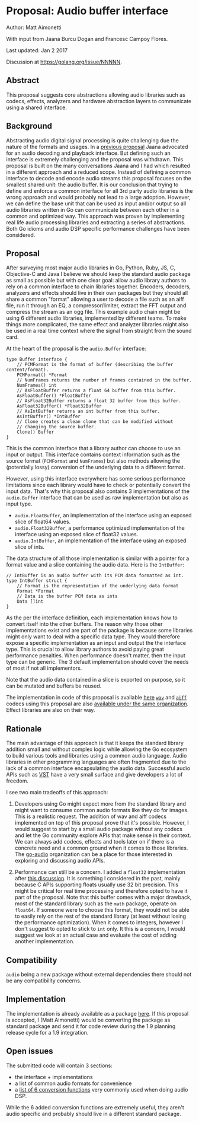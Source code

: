 # Proposal: Audio buffer interface

Author: Matt Aimonetti

With input from Jaana Burcu Dogan and Francesc Campoy Flores.

Last updated: Jan 2 2017

Discussion at https://golang.org/issue/NNNNN.

## Abstract

This proposal suggests core abstractions allowing audio libraries such
as codecs, effects, analyzers and hardware abstraction layers to communicate
using a shared interface.

## Background

Abstracting audio digital signal processing is quite challenging due the nature of the formats and
usages. In a [previous proposal](https://github.com/golang/proposal/blob/master/design/13432-mobile-audio.md) Jaana
advocated for an audio decoding and playback interface. But defining such an interface
is extremely challenging and the proposal was withdrawn.
This proposal is built on the many conversations Jaana and I had which resulted in a different approach and a reduced scope.
Instead of defining a common interface to decode and encode audio streams this proposal
focuses on the smallest shared unit: the audio buffer.
It is our conclusion that trying to define and enforce a common interface for all
3rd party audio libraries is the wrong approach and would probably not lead to a large adoption.
However, we can define the base unit that can be used as input and/or output so all
audio libraries written in Go can communicate between each other in a common and optimized way.
This approach was proven by implementing real life audio processing libraries and extracting
a series of abstractions. Both Go idioms and audio DSP specific performance
challenges have been considered.

## Proposal

After surveying most major audio libraries in Go, Python, Ruby, JS, C, Objective-C and Java I believe
we should keep the standard audio package as small as possible but with one clear goal:
allow audio library authors to rely on a common interface to chain libraries together.
Encoders, decoders, analyzers and effects should live in their own packages but they should
all share a common "format" allowing a user to decode a file such as an aiff file, run it through
an EQ, a compressor/limiter, extract the FFT output and compress the stream as an ogg file.
This example audio chain might be using 6 different audio libraries, implemented by different teams.
To make things more complicated, the same effect and analyzer libraries might also be used in a real time
context where the signal from straight from the sound card.

At the heart of the proposal is the `audio.Buffer` interface:

```golang
type Buffer interface {
	// PCMFormat is the format of buffer (describing the buffer content/format).
	PCMFormat() *Format
	// NumFrames returns the number of frames contained in the buffer.
	NumFrames() int
	// AsFloatBuffer returns a float 64 buffer from this buffer.
	AsFloatBuffer() *FloatBuffer
	// AsFloat32Buffer returns a float 32 buffer from this buffer.
	AsFloat32Buffer() *Float32Buffer
	// AsIntBuffer returns an int buffer from this buffer.
	AsIntBuffer() *IntBuffer
	// Clone creates a clean clone that can be modified without
	// changing the source buffer.
	Clone() Buffer
}
```

This is the common interface that a library author can choose to use an input or output.
This interface contains context information such as the source format (`PCMFormat` and `NumFrames`)
but also methods allowing the (potentially lossy) conversion of the underlying data to a different
format.

However, using this interface everywhere has some serious performance limitations since each library would
have to check or potentially convert the input data. That's why this proposal also contains 3 implementations
of the `audio.Buffer` interface that can be used as raw implementation but also as input type.

* `audio.FloatBuffer`, an implementation of the interface using an exposed slice of float64 values.
* `audio.Float32Buffer`, a performance optimized implementation of the interface using an exposed slice of float32 values.
* `audio.IntBuffer`, an implementation of the interface using an exposed slice of ints.

The data structure of all those implementation is similar with a pointer for a format value and a slice containing
the audio data. Here is the `IntBuffer`:

```golang
// IntBuffer is an audio buffer with its PCM data formatted as int.
type IntBuffer struct {
	// Format is the representation of the underlying data format
	Format *Format
	// Data is the buffer PCM data as ints
	Data []int
}
```

As the per the interface definition, each implementation knows how to convert itself into the other buffers.
The reason why those other implementations exist and are part of the package is because some libraries
might only want to deal with a specific data type. They would therefore expose a specific implementation
as an input and output the the interface type. This is crucial to allow library authors to avoid paying
great performance penalties. When performance doesn't matter, then the input type can be generic.
The 3 default implementation should cover the needs of most if not all implementors.

Note that the audio data contained in a slice is exported on purpose, so it can be mutated and buffers be reused.

The implementation in code of this proposal is available [here](https://github.com/go-audio/audio/blob/master/audio.go)
[`wav`](https://github.com/go-audio/wav) and [`aiff`](https://github.com/go-audio/aiff) codecs using this proposal
are also [available under the same organization](https://github.com/go-audio). Effect libraries are also on their way.


## Rationale

The main advantage of this approach is that it keeps the standard library addition small and without complex
logic while allowing the Go ecosystem to build various tools and libraries using a common audio language.
Audio libraries in other programming languages are often fragmented due to the lack of a common interface
encapsulating the audio data. Successful audio APIs such as [VST](https://en.wikipedia.org/wiki/Virtual_Studio_Technology)
have a very small surface and give developers a lot of freedom.

I see two main tradeoffs of this approach:

1. Developers using Go might expect more from the standard library and might want to consume
common audio formats like they do for images. This is a realistic request. The addition of wav and aiff
codecs implemented on top of this proposal prove that it's possible. However, I would suggest to start by
a small audio package without any codecs and let the Go community explore APIs that make sense in their context.
We can always add codecs, effects and tools later on if there is a concrete need and a common ground when it comes
to those libraries. The [go-audio](https://github.com/go-audio) organization can be a place for those interested
in exploring and discussing audio APIs.

2. Performance can still be a concern. I added a `float32` implementation after [this discussion](https://github.com/golang/go/issues/13432#issuecomment-269642926).
It is something I considered in the past, mainly because C APIs supporting floats usually use 32 bit precision. This might be critical for
real time processing and therefore opted to have it part of the proposal. Note that this buffer comes with a major drawback,
most of the standard library such as the `math` package, operate on `float64`. If someone were to choose this format, they
would not be able to easily rely on the rest of the standard library (at least without losing the performance optimization).
When it comes to integers, however I don't suggest to opted to stick to `int` only. It this is a concern, I would
suggest we look at an actual case and evaluate the cost of adding another implementation.

## Compatibility

`audio` being a new package without external dependencies there should not be
any compatibility concerns.

## Implementation

The implementation is already available as a package [here](https://github.com/go-audio/audio).
If this proposal is accepted, I (Matt Aimonetti) would be converting the package as standard package
and send it for code review during the 1.9 planning release cycle for a 1.9 integration.

## Open issues

The submitted code will contain 3 sections:

* the interface + implementations
* a list of common audio formats for convenience
* a [list of 6 conversion functions](https://github.com/go-audio/audio/blob/master/conv.go) very commonly used when doing audio DSP.

While the 6 added conversion functions are extremely useful, they aren't audio specific and probably
should live in a different standard package.